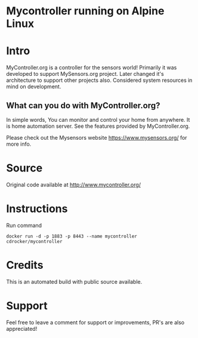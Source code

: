 # Mycontroller running on Alpine Linux

# Intro

MyController.org is a controller for the sensors world! Primarily it was developed to support MySensors.org project. Later changed it's architecture to support other projects also. Considered system resources in mind on development.

## What can you do with MyController.org?

In simple words, You can monitor and control your home from anywhere. It is home automation server. See the features provided by MyController.org.

Please check out the Mysensors website https://www.mysensors.org/ for more info.

# Source

Original code available at http://www.mycontroller.org/

# Instructions

Run command

```
docker run -d -p 1883 -p 8443 --name mycontroller cdrocker/mycontroller
```

# Credits

This is an automated build with public source available.

# Support

Feel free to leave a comment for support or improvements, PR's are also appreciated!
